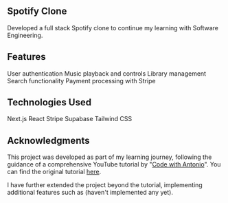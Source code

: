 ##  Spotify Clone
Developed a full stack Spotify clone to continue my learning with Software Engineering.

## Features
User authentication
Music playback and controls
Library management
Search functionality
Payment processing with Stripe

## Technologies Used
Next.js
React
Stripe
Supabase
Tailwind CSS

## Acknowledgments
This project was developed as part of my learning journey, following the guidance of a comprehensive YouTube tutorial by "[Code with Antonio](https://www.youtube.com/@codewithantonio)". You can find the original tutorial [here](https://www.youtube.com/watch?v=2aeMRB8LL4o).

I have further extended the project beyond the tutorial, implementing additional features such as (haven't implemented any yet).